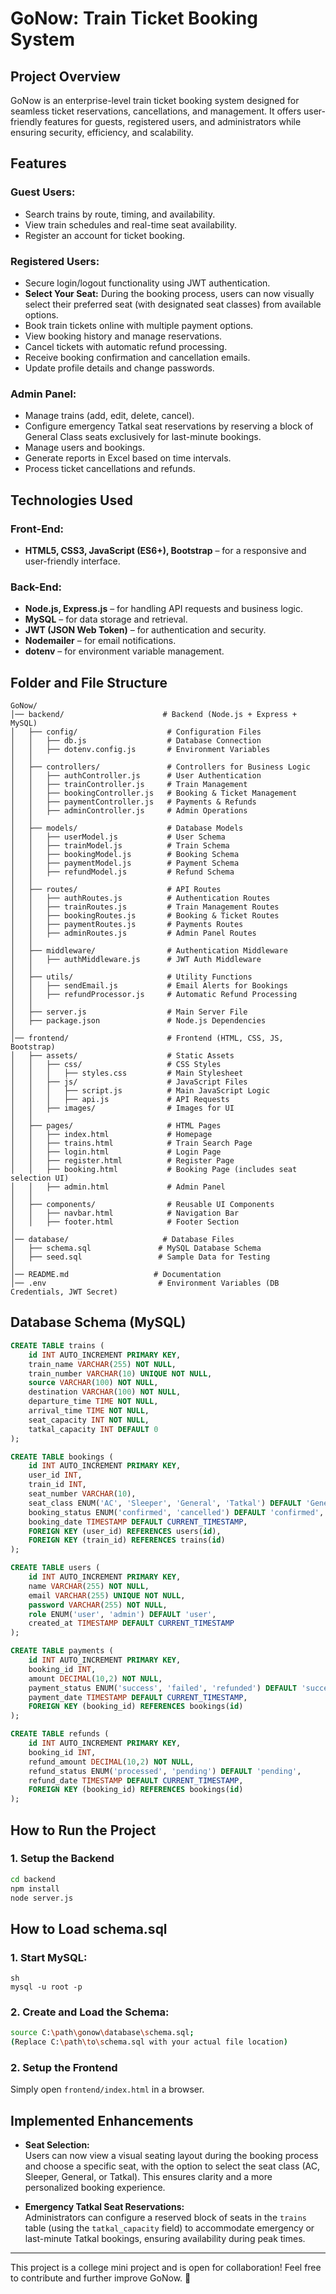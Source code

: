 # GoNow: Train Ticket Booking System

## Project Overview
GoNow is an enterprise-level train ticket booking system designed for seamless ticket reservations, cancellations, and management. It offers user-friendly features for guests, registered users, and administrators while ensuring security, efficiency, and scalability.

## Features

### Guest Users:
- Search trains by route, timing, and availability.
- View train schedules and real-time seat availability.
- Register an account for ticket booking.

### Registered Users:
- Secure login/logout functionality using JWT authentication.
- **Select Your Seat:** During the booking process, users can now visually select their preferred seat (with designated seat classes) from available options.
- Book train tickets online with multiple payment options.
- View booking history and manage reservations.
- Cancel tickets with automatic refund processing.
- Receive booking confirmation and cancellation emails.
- Update profile details and change passwords.

### Admin Panel:
- Manage trains (add, edit, delete, cancel).
- Configure emergency Tatkal seat reservations by reserving a block of General Class seats exclusively for last-minute bookings.
- Manage users and bookings.
- Generate reports in Excel based on time intervals.
- Process ticket cancellations and refunds.

## Technologies Used

### Front-End:
- **HTML5, CSS3, JavaScript (ES6+), Bootstrap** – for a responsive and user-friendly interface.

### Back-End:
- **Node.js, Express.js** – for handling API requests and business logic.
- **MySQL** – for data storage and retrieval.
- **JWT (JSON Web Token)** – for authentication and security.
- **Nodemailer** – for email notifications.
- **dotenv** – for environment variable management.

## Folder and File Structure
```
GoNow/
│── backend/                      # Backend (Node.js + Express + MySQL)
│   ├── config/                    # Configuration Files
│   │   ├── db.js                  # Database Connection
│   │   ├── dotenv.config.js       # Environment Variables
│   │
│   ├── controllers/               # Controllers for Business Logic
│   │   ├── authController.js      # User Authentication
│   │   ├── trainController.js     # Train Management
│   │   ├── bookingController.js   # Booking & Ticket Management
│   │   ├── paymentController.js   # Payments & Refunds
│   │   ├── adminController.js     # Admin Operations
│   │
│   ├── models/                    # Database Models
│   │   ├── userModel.js           # User Schema
│   │   ├── trainModel.js          # Train Schema
│   │   ├── bookingModel.js        # Booking Schema
│   │   ├── paymentModel.js        # Payment Schema
│   │   ├── refundModel.js         # Refund Schema
│   │
│   ├── routes/                    # API Routes
│   │   ├── authRoutes.js          # Authentication Routes
│   │   ├── trainRoutes.js         # Train Management Routes
│   │   ├── bookingRoutes.js       # Booking & Ticket Routes
│   │   ├── paymentRoutes.js       # Payments Routes
│   │   ├── adminRoutes.js         # Admin Panel Routes
│   │
│   ├── middleware/                # Authentication Middleware
│   │   ├── authMiddleware.js      # JWT Auth Middleware
│   │
│   ├── utils/                     # Utility Functions
│   │   ├── sendEmail.js           # Email Alerts for Bookings
│   │   ├── refundProcessor.js     # Automatic Refund Processing
│   │
│   ├── server.js                  # Main Server File
│   ├── package.json               # Node.js Dependencies
│
│── frontend/                      # Frontend (HTML, CSS, JS, Bootstrap)
│   ├── assets/                    # Static Assets
│   │   ├── css/                   # CSS Styles
│   │   │   ├── styles.css         # Main Stylesheet
│   │   ├── js/                    # JavaScript Files
│   │   │   ├── script.js          # Main JavaScript Logic
│   │   │   ├── api.js             # API Requests
│   │   ├── images/                # Images for UI
│   │
│   ├── pages/                     # HTML Pages
│   │   ├── index.html             # Homepage
│   │   ├── trains.html            # Train Search Page
│   │   ├── login.html             # Login Page
│   │   ├── register.html          # Register Page
│   │   ├── booking.html           # Booking Page (includes seat selection UI)
│   │   ├── admin.html             # Admin Panel
│   │
│   ├── components/                # Reusable UI Components
│   │   ├── navbar.html            # Navigation Bar
│   │   ├── footer.html            # Footer Section
│
│── database/                     # Database Files
│   ├── schema.sql               # MySQL Database Schema
│   ├── seed.sql                 # Sample Data for Testing
│
│── README.md                   # Documentation
│── .env                         # Environment Variables (DB Credentials, JWT Secret)
```

## Database Schema (MySQL)

```sql
CREATE TABLE trains (
    id INT AUTO_INCREMENT PRIMARY KEY,
    train_name VARCHAR(255) NOT NULL,
    train_number VARCHAR(10) UNIQUE NOT NULL,
    source VARCHAR(100) NOT NULL,
    destination VARCHAR(100) NOT NULL,
    departure_time TIME NOT NULL,
    arrival_time TIME NOT NULL,
    seat_capacity INT NOT NULL,
    tatkal_capacity INT DEFAULT 0  
);

CREATE TABLE bookings (
    id INT AUTO_INCREMENT PRIMARY KEY,
    user_id INT,
    train_id INT,
    seat_number VARCHAR(10),
    seat_class ENUM('AC', 'Sleeper', 'General', 'Tatkal') DEFAULT 'General',
    booking_status ENUM('confirmed', 'cancelled') DEFAULT 'confirmed',
    booking_date TIMESTAMP DEFAULT CURRENT_TIMESTAMP,
    FOREIGN KEY (user_id) REFERENCES users(id),
    FOREIGN KEY (train_id) REFERENCES trains(id)
);

CREATE TABLE users (
    id INT AUTO_INCREMENT PRIMARY KEY,
    name VARCHAR(255) NOT NULL,
    email VARCHAR(255) UNIQUE NOT NULL,
    password VARCHAR(255) NOT NULL,
    role ENUM('user', 'admin') DEFAULT 'user',
    created_at TIMESTAMP DEFAULT CURRENT_TIMESTAMP
);

CREATE TABLE payments (
    id INT AUTO_INCREMENT PRIMARY KEY,
    booking_id INT,
    amount DECIMAL(10,2) NOT NULL,
    payment_status ENUM('success', 'failed', 'refunded') DEFAULT 'success',
    payment_date TIMESTAMP DEFAULT CURRENT_TIMESTAMP,
    FOREIGN KEY (booking_id) REFERENCES bookings(id)
);

CREATE TABLE refunds (
    id INT AUTO_INCREMENT PRIMARY KEY,
    booking_id INT,
    refund_amount DECIMAL(10,2) NOT NULL,
    refund_status ENUM('processed', 'pending') DEFAULT 'pending',
    refund_date TIMESTAMP DEFAULT CURRENT_TIMESTAMP,
    FOREIGN KEY (booking_id) REFERENCES bookings(id)
);
```


## How to Run the Project

### 1. Setup the Backend
```sh
cd backend
npm install 
node server.js
```
## How to Load schema.sql
### 1. Start MySQL:

```
sh
mysql -u root -p
```

### 2. Create and Load the Schema:

```sh
source C:\path\gonow\database\schema.sql;
(Replace C:\path\to\schema.sql with your actual file location)
```


### 2. Setup the Frontend
Simply open `frontend/index.html` in a browser.

## Implemented Enhancements

- **Seat Selection:**  
  Users can now view a visual seating layout during the booking process and choose a specific seat, with the option to select the seat class (AC, Sleeper, General, or Tatkal). This ensures clarity and a more personalized booking experience.

- **Emergency Tatkal Seat Reservations:**  
  Administrators can configure a reserved block of seats in the `trains` table (using the `tatkal_capacity` field) to accommodate emergency or last-minute Tatkal bookings, ensuring availability during peak times.

---

This project is a college mini project and is open for collaboration! Feel free to contribute and further improve GoNow. 🚀